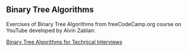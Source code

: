 ## Binary Tree Algorithms

Exercises of Binary Tree Algorithms from freeCodeCamp.org course on YouTube developed by Alvin Zablan:

<a href="https://www.youtube.com/watch?v=fAAZixBzIAI">Binary Tree Algorithms for Technical Interviews</a>